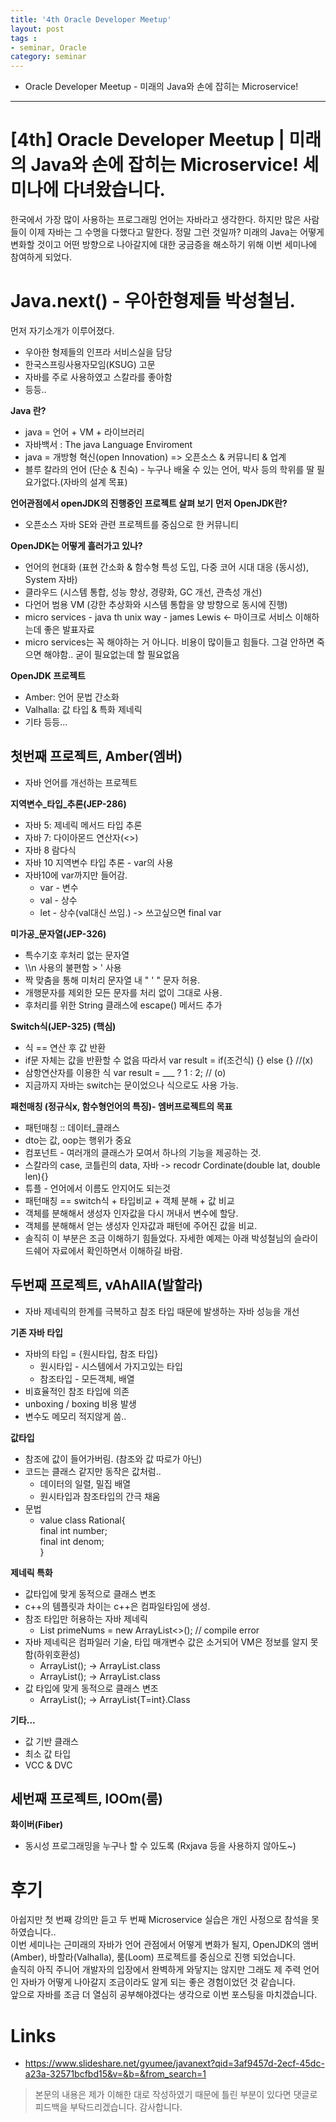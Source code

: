 ```yaml
---
title: '4th Oracle Developer Meetup'  
layout: post  
tags :  
- seminar, Oracle
category: seminar
---
```


- Oracle Developer Meetup - 미래의 Java와 손에 잡히는 Microservice!

---

# [4th] Oracle Developer Meetup | 미래의 Java와 손에 잡히는 Microservice! 세미나에 다녀왔습니다.

한국에서 가장 많이 사용하는 프로그래밍 언어는 자바라고 생각한다. 하지만 많은 사람들이 이제 자바는 그 수명을 다했다고 말한다. 정말 그런 것일까? 미래의 Java는 어떻게 변화할 것이고 어떤 방향으로 나아갈지에 대한 궁금증을 해소하기 위해 이번 세미나에 참여하게 되었다.

# Java.next() - 우아한형제들 박성철님.

먼저 자기소개가 이루어졌다.
- 우아한 형제들의 인프라 서비스실을 담당
- 한국스프링사용자모임(KSUG) 고문
- 자바를 주로 사용하였고 스칼라를 좋아함
- 등등..

 **Java 란?**
- java = 언어 + VM + 라이브러리
- 자바백서 : The java Language Enviroment
- java = 개방형 혁신(open Innovation) => 오픈소스 & 커뮤니티 & 업계
- 블루 칼라의 언어 (단순 & 친숙) - 누구나 배울 수 있는 언어, 박사 등의 학위를 딸 필요가없다.(자바의 설계 목표)


**언어관점에서 openJDK의 진행중인 프로젝트 살펴 보기**
**먼저 OpenJDK란?**
- 오픈소스 자바 SE와 관련 프로젝트를 중심으로 한 커뮤니티   

**OpenJDK는 어떻게 흘러가고 있나?**
- 언어의 현대화 (표현 간소화 & 함수형 특성 도입, 다중 코어 시대 대응 (동시성), System 자바)
- 클라우드 (시스템 통합, 성능 향상, 경량화, GC 개선, 관측성 개선)
- 다언어 범용 VM (강한 추상화와 시스템 통합을 양 방향으로 동시에 진행)
- micro services - java th unix way - james Lewis <- 마이크로 서비스 이해하는데 좋은 발표자료
- micro services는 꼭 해야하는 거 아니다. 비용이 많이들고 힘들다. 그걸 안하면 죽으면 해야함.. 굳이 필요없는데 할 필요없음

 **OpenJDK 프로젝트**
 - Amber: 언어 문법 간소화
 - Valhalla: 값 타입 & 특화 제네릭
 - 기타 등등...

## 첫번째 프로젝트, Amber(엠버)
- 자바 언어를 개선하는 프로젝트

**지역변수_타입_추론(JEP-286)**
- 자바 5: 제네릭 메서드 타입 추론
- 자바 7: 다이아몬드 연산자(<>)
- 자바 8 람다식
- 자바 10 지역변수 타입 추론 - var의 사용
- 자바10에 var까지만 들어감.
  - var - 변수
  - val - 상수
  - let - 상수(val대신 쓰임.) -> 쓰고싶으면 final var

**미가공_문자열(JEP-326)**
- 특수기호 후처리 없는 문자열
- \\\n 사용의 불편함 >  ' 사용
- 짝 맞춤을 통해 미처리 문자열 내 " ' " 문자 허용.
- 개행문자를 제외한 모든 문자를 처리 없이 그대로 사용.
- 후처리를 위한 String 클래스에 escape() 메서드 추가

**Switch식(JEP-325) (핵심)**
- 식 == 연산 후 값 반환
- if문 자체는 값을 반환할 수 없음 따라서 var result = if(조건식) {} else {} //(x)
- 삼항연산자를 이용한 식 var result = ___ ? 1 : 2; // (o)
- 지금까지 자바는 switch는 문이었으나 식으로도 사용 가능.

**패천매칭 (정규식x, 함수형언어의 특징)- 엠버프로젝트의 목표**
- 패턴매칭 :: 데이터_클래스
- dto는 값, oop는 행위가 중요
- 컴포넌트 - 여러개의 클래스가 모여서 하나의 기능을 제공하는 것.
- 스칼라의 case, 코틀린의 data, 자바 -> recodr Cordinate(double lat, double len){}
- 튜플 - 언어에서 이름도 안지어도 되는것
- 패턴매칭 == switch식 + 타입비교 + 객체 분해 + 값 비교
- 객체를 분해해서 생성자 인자값을 다시 꺼내서 변수에 할당.
- 객체를 분해해서 얻는 생성자 인자값과 패턴에 주어진 값을 비교.
- 솔직히 이 부분은 조금 이해하기 힘들었다. 자세한 예제는 아래 박성철님의 슬라이드쉐어 자료에서 확인하면서 이해하길 바람.


## 두번째 프로젝트, vAhAllA(발할라)
- 자바 제네릭의 한계를 극복하고 참조 타입 때문에 발생하는 자바 성능을 개선

**기존 자바 타입**
- 자바의 타입 = {원시타입, 참조 타입}
  - 원시타입 - 시스템에서 가지고있는 타입
  - 참조타입 - 모든객체, 배열
- 비효율적인 참조 타입에 의존
- unboxing / boxing 비용 발생
- 변수도 메모리 적지않게 씀..

**값타입**
- 참조에 값이 들어가버림. (참조와 값 따로가 아닌)
- 코드는 클래스 같지만 동작은 값처럼..
  - 데이터의 일렬, 밀집 배열
  - 원시타입과 참조타입의 간극 채움
- 문법
  - value class Rational{   
    final int number;   
    final int denom;   
  }

**제네릭 특화**
- 값타입에 맞게 동적으로 클래스 변조
- c++의 템플릿과 차이는 c++은 컴파일타임에 생성.
- 참조 타입만 허용하는 자바 제네릭
  - List<int> primeNums = new ArrayList<>(); // compile error
- 자바 제네릭은 컴파일러 기술, 타입 매개변수 값은 소거되어 VM은 정보를 알지 못함(하위호환성)
  - ArrayList<int>(); -> ArrayList.class
  - ArrayList<String>(); -> ArrayList.class
- 값 타입에 맞게 동적으로 클래스 변조
  - ArrayList<int>(); -> ArrayList{T=int}.Class

**기타...**
- 값 기반 클래스
- 최소 값 타입
- VCC & DVC


## 세번째 프로젝트, lOOm(룸)

**화이버(Fiber)**
- 동시성 프로그래밍을 누구나 할 수 있도록 (Rxjava 등을 사용하지 않아도~)

# 후기

아쉽지만 첫 번째 강의만 듣고 두 번째 Microservice 실습은 개인 사정으로 참석을 못 하였습니다..   
이번 세미나는 근미래의 자바가 언어 관점에서 어떻게 변화가 될지, OpenJDK의 앰버(Amber), 바할라(Valhalla), 룸(Loom) 프로젝트를 중심으로 진행 되었습니다.   
솔직히 아직 주니어 개발자의 입장에서 완벽하게 와닿지는 않지만 그래도 제 주력 언어인 자바가 어떻게 나아갈지 조금이라도 알게 되는 좋은 경험이었던 것 같습니다.   
앞으로 자바를 조금 더 열심히 공부해야겠다는 생각으로 이번 포스팅을 마치겠습니다.


# Links
- https://www.slideshare.net/gyumee/javanext?qid=3af9457d-2ecf-45dc-a23a-32571bcfbd15&v=&b=&from_search=1

> 본문의 내용은 제가 이해한 대로 작성하였기 때문에 틀린 부분이 있다면 댓글로 피드백을 부탁드리겠습니다. 감사합니다.
